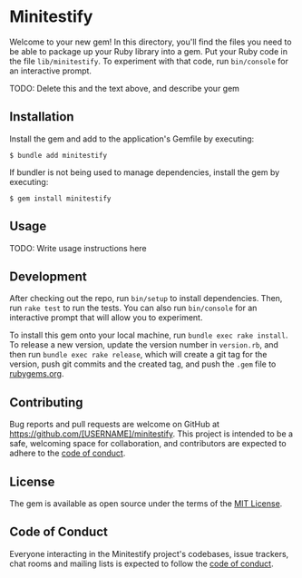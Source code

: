 # Minitestify

Welcome to your new gem! In this directory, you'll find the files you need to be able to package up your Ruby library into a gem. Put your Ruby code in the file `lib/minitestify`. To experiment with that code, run `bin/console` for an interactive prompt.

TODO: Delete this and the text above, and describe your gem

## Installation

Install the gem and add to the application's Gemfile by executing:

    $ bundle add minitestify

If bundler is not being used to manage dependencies, install the gem by executing:

    $ gem install minitestify

## Usage

TODO: Write usage instructions here

## Development

After checking out the repo, run `bin/setup` to install dependencies. Then, run `rake test` to run the tests. You can also run `bin/console` for an interactive prompt that will allow you to experiment.

To install this gem onto your local machine, run `bundle exec rake install`. To release a new version, update the version number in `version.rb`, and then run `bundle exec rake release`, which will create a git tag for the version, push git commits and the created tag, and push the `.gem` file to [rubygems.org](https://rubygems.org).

## Contributing

Bug reports and pull requests are welcome on GitHub at https://github.com/[USERNAME]/minitestify. This project is intended to be a safe, welcoming space for collaboration, and contributors are expected to adhere to the [code of conduct](https://github.com/[USERNAME]/minitestify/blob/master/CODE_OF_CONDUCT.md).

## License

The gem is available as open source under the terms of the [MIT License](https://opensource.org/licenses/MIT).

## Code of Conduct

Everyone interacting in the Minitestify project's codebases, issue trackers, chat rooms and mailing lists is expected to follow the [code of conduct](https://github.com/[USERNAME]/minitestify/blob/master/CODE_OF_CONDUCT.md).
